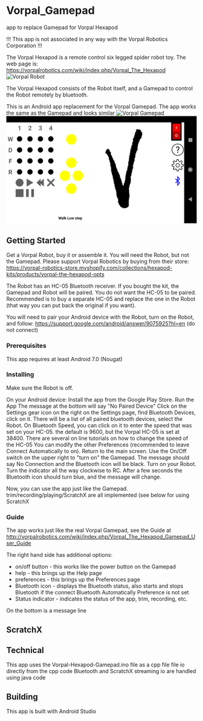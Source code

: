 # Vorpal_Gamepad
app to replace Gamepad for Vorpal Hexapod

!!! This app is not associated in any way with the Vorpal Robotics Corporation !!!

The Vorpal Hexapod is a remote control six legged spider robot toy.
The web page is:
https://vorpalrobotics.com/wiki/index.php/Vorpal_The_Hexapod
<img src="https://vorpalrobotics.com/wiki/index.php/File:Scamp-Leg-Raised.jpg" alt="Vorpal Robot"/>

The Vorpal Hexapod consists of the Robot itself, and a Gamepad to control the Robot remotely by bluetooth.

This is an Android app replacement for the Vorpal Gamepad.
The app works the same as the Gamepad and looks similar
<img src="https://vorpalrobotics.com/wiki/index.php/File:Gamepad-Top-View-v2.png" alt="Vorpal Gamepad"/>
<img src="Vorpal_Gamepad_main_screen.png" alt="Vorpal Gamepad app"/>

## Getting Started

Get a Vorpal Robot, buy it or assemble it. You will need the Robot, but not the Gamepad. Please support Vorpal Robotics by buying from their store:
https://vorpal-robotics-store.myshopify.com/collections/hexapod-kits/products/vorpal-the-hexapod-opts

The Robot has an HC-05 Bluetooth receiver. If you bought the kit, the Gamepad and Robot will be paired. You do not want the HC-05 to be paired. Recommended is to buy a separate HC-05 and replace the one in the Robot (that way you can put back the original if you want).

You will need to pair your Android device with the Robot, turn on the Robot, and follow: https://support.google.com/android/answer/9075925?hl=en (do not connect)

### Prerequisites

This app requires at least Android 7.0 (Nougat)

### Installing

Make sure the Robot is off.

On your Android device:
Install the app from the Google Play Store.
Run the App
The message at the bottom will say "No Paired Device"
Click on the Settings gear icon on the right on the Settings page, find Bluetooth Devices, click on it.
There will be a list of all paired bluetooth devices, select the Robot.
On Bluetooth Speed, you can click on it to enter the speed that was set on your HC-05. the default is 9600, but the Vorpal HC-05 is set at 38400. There are several on line tutorials on how to change the speed of the HC-05
You can modify the other Preferences (recommended to leave Connect Automatically to on).
Return to the main screen.
Use the On/Off switch on the upper right to "turn on" the Gamepad.
The message should say No Connection and the Bluetooth icon will be black.
Turn on your Robot. Turn the indicator all the way clockwise to RC.
After a few seconds the Bluetooth icon should turn blue, and the message will change.

Now, you can use the app just like the Gamepad.
trim/recording/playing/ScratchX are all implemented
(see below for using ScratchX

### Guide

The app works just like the real Vorpal Gamepad, see the Guide at
http://vorpalrobotics.com/wiki/index.php/Vorpal_The_Hexapod_Gamepad_User_Guide

The right hand side has additional options:
- on/off button - this works like the power button on the Gamepad
- help - this brings up the Help page
- preferences - this brings up the Preferences page
- Bluetooth icon - displays the Bluetooth status, also starts and stops Bluetooth if the connect Bluetooth Automatically Preference is not set
- Status indicator - indicates the status of the app, trim, recording, etc.

On the bottom is a message line

## ScratchX


## Technical
This app uses
the Vorpal-Hexapod-Gamepad.ino file as a cpp file
file io directly from the cpp code
Bluetooth and ScratchX streaming io are handled using java code

## Building

This app is built with Android Studio

